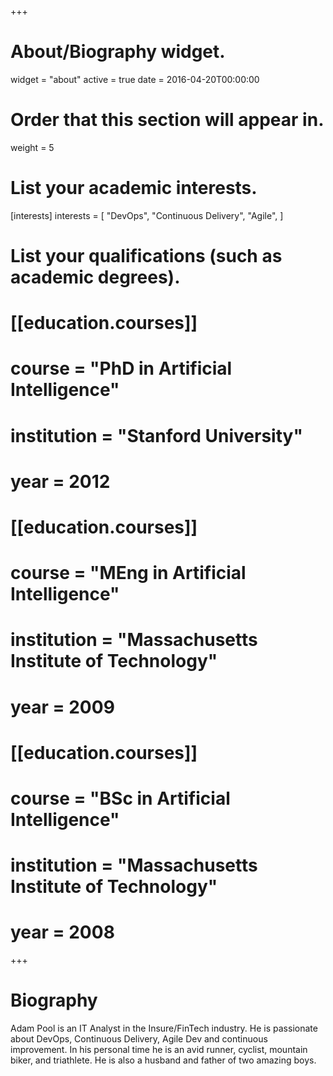 +++
# About/Biography widget.
widget = "about"
active = true
date = 2016-04-20T00:00:00

# Order that this section will appear in.
weight = 5

# List your academic interests.
[interests]
  interests = [
    "DevOps",
    "Continuous Delivery",
    "Agile",
  ]



# List your qualifications (such as academic degrees).
# [[education.courses]]
#  course = "PhD in Artificial Intelligence"
#  institution = "Stanford University"
#  year = 2012

# [[education.courses]]
#  course = "MEng in Artificial Intelligence"
#  institution = "Massachusetts Institute of Technology"
#  year = 2009

# [[education.courses]]
#  course = "BSc in Artificial Intelligence"
#  institution = "Massachusetts Institute of Technology"
#  year = 2008

+++

# Biography

Adam Pool is an IT Analyst in the Insure/FinTech industry. He is passionate about DevOps, Continuous Delivery, Agile Dev and continuous improvement. In his personal time he is an avid runner, cyclist, mountain biker, and triathlete. He is also a husband and father of two amazing boys.
